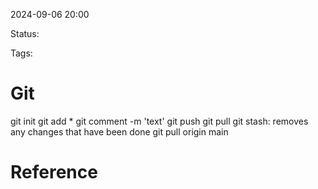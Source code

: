 
2024-09-06 20:00

Status:

Tags:

# Git

git init
git add *
git comment -m 'text'
git push
git pull
git stash: removes any changes that have been done
git pull origin main
# Reference
